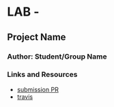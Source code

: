# LAB - 

## Project Name

### Author: Student/Group Name

### Links and Resources
* [submission PR](https://github.com/DeltaV401/401-lab-11/pull/1)
* [travis](https://travis-ci.com/DeltaV401/401-lab-11/builds/129773138)